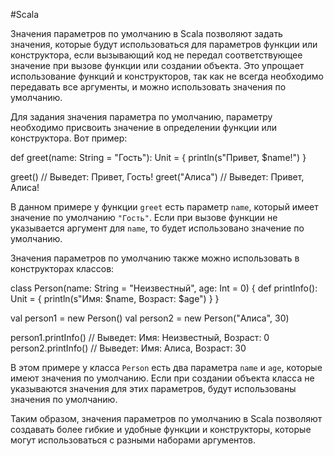 
#Scala 

Значения параметров по умолчанию в Scala позволяют задать значения, которые будут использоваться для параметров функции или конструктора, если вызывающий код не передал соответствующее значение при вызове функции или создании объекта. Это упрощает использование функций и конструкторов, так как не всегда необходимо передавать все аргументы, и можно использовать значения по умолчанию.

Для задания значения параметра по умолчанию, параметру необходимо присвоить значение в определении функции или конструктора. Вот пример:

def greet(name: String = "Гость"): Unit = {
  println(s"Привет, $name!")
}

greet()          // Выведет: Привет, Гость!
greet("Алиса")   // Выведет: Привет, Алиса!


В данном примере у функции `greet` есть параметр `name`, который имеет значение по умолчанию `"Гость"`. Если при вызове функции не указывается аргумент для `name`, то будет использовано значение по умолчанию.

Значения параметров по умолчанию также можно использовать в конструкторах классов:

class Person(name: String = "Неизвестный", age: Int = 0) {
  def printInfo(): Unit = {
    println(s"Имя: $name, Возраст: $age")
  }
}

val person1 = new Person()
val person2 = new Person("Алиса", 30)

person1.printInfo()   // Выведет: Имя: Неизвестный, Возраст: 0
person2.printInfo()   // Выведет: Имя: Алиса, Возраст: 30


В этом примере у класса `Person` есть два параметра `name` и `age`, которые имеют значения по умолчанию. Если при создании объекта класса не указываются значения для этих параметров, будут использованы значения по умолчанию.

Таким образом, значения параметров по умолчанию в Scala позволяют создавать более гибкие и удобные функции и конструкторы, которые могут использоваться с разными наборами аргументов.